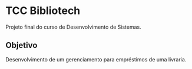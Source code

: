 # TCC Bibliotech

Projeto final do curso de Desenvolvimento de Sistemas.


## Objetivo

Desenvolvimento de um gerenciamento para empréstimos de uma livraria.